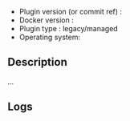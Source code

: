 <!--
    1. Please take a moment to check that your issue doesn't already exist.
    2. Please give all relevant information below for bug reports.
-->

- Plugin version (or commit ref) :
- Docker version :
- Plugin type : legacy/managed
- Operating system:

## Description

...

## Logs

<!-- **Any logs you can output** -->
